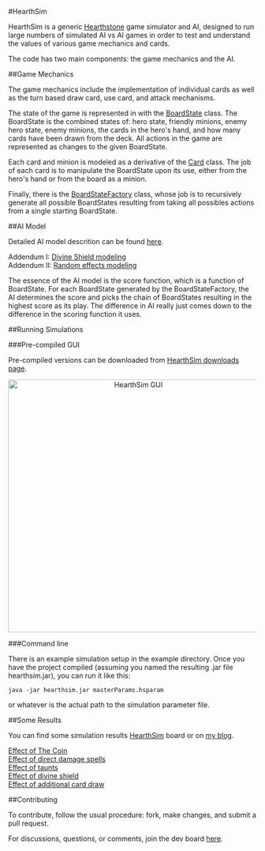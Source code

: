 #HearthSim

HearthSim is a generic [Hearthstone](http://us.battle.net/hearthstone/en/) game simulator and AI, designed to run large numbers of simulated AI vs AI games in order to test and understand the values of various game mechanics and cards.  

The code has two main components: the game mechanics and the AI.


##Game Mechanics

The game mechanics include the implementation of individual cards as well as the turn based draw card, use card, and attack mechanisms.  

The state of the game is represented in with the [BoardState](src/com/hearthsim/util/BoardState.java) class.  The BoardState is the combined states of: hero state, friendly minions, enemy hero state, enemy minions, the cards in the hero's hand, and how many cards have been drawn from the deck.  All actions in the game are represented as changes to the given BoardState.

Each card and minion is modeled as a derivative of the [Card](src/com/hearthsim/card/Card.java) class.  The job of each card is to manipulate the BoardState upon its use, either from the hero's hand or from the board as a minion.

Finally, there is the [BoardStateFactory](src/com/hearthsim/util/BoardStateFactory.java) class, whose job is to recursively generate all possible BoardStates resulting from taking all possibles actions from a single starting BoardState.  


##AI Model

Detailed AI model descrition can be found [here](http://buddypanda.com/?p=30).

Addendum I: [Divine Shield modeling](http://buddypanda.com/?p=207)    
Addendum II: [Random effects modeling](http://buddypanda.com/?p=261)

The essence of the AI model is the score function, which is a function of BoardState.  For each BoardState generated by the BoardStateFactory, the AI determines the score and picks the chain of BoardStates resulting in the highest score as its play.  The difference in AI really just comes down to the difference in the scoring function it uses.

##Running Simulations

###Pre-compiled GUI 

Pre-compiled versions can be downloaded from [HearthSim downloads page](http://buddypanda.com/hearthsim).

<img src="http://buddypanda.com/wp-content/uploads/2014/08/hs_screenshot_2.png" alt="HearthSim GUI" style="width:512;text-align:center;">

###Command line

There is an example simulation setup in the example directory.  Once you have the project compiled (assuming you named the resulting .jar file hearthsim.jar), you can run it like this:

```
java -jar hearthsim.jar masterParams.hsparam
```

or whatever is the actual path to the simulation parameter file.

##Some Results

You can find some simulation results [HearthSim](https://hearthstone.versify-app.com/board/HearthSim/) board or on [my blog](http://buddypanda.com).

[Effect of The Coin](http://buddypanda.com/?p=65)    
[Effect of direct damage spells](http://buddypanda.com/?p=119)    
[Effect of taunts](http://buddypanda.com/?p=183)    
[Effect of divine shield](http://buddypanda.com/?p=217)    
[Effect of additional card draw](http://buddypanda.com/?p=279)    

##Contributing

To contribute, follow the usual procedure: fork, make changes, and submit a pull request.

For discussions, questions, or comments, join the dev board [here](https://hearthstone.versify-app.com/board/HearthSim_dev/).

